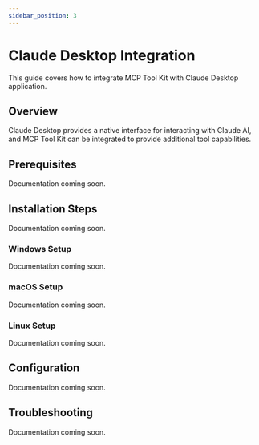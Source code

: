 ```yaml
---
sidebar_position: 3
---
```


# Claude Desktop Integration

This guide covers how to integrate MCP Tool Kit with Claude Desktop application.

## Overview

Claude Desktop provides a native interface for interacting with Claude AI, and MCP Tool Kit can be integrated to provide additional tool capabilities.

## Prerequisites

Documentation coming soon.

## Installation Steps

Documentation coming soon.

### Windows Setup

Documentation coming soon.

### macOS Setup

Documentation coming soon.

### Linux Setup

Documentation coming soon.

## Configuration

Documentation coming soon.

## Troubleshooting

Documentation coming soon.